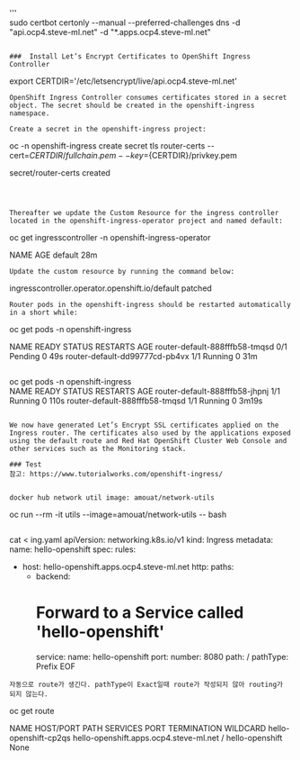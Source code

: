 '''  
sudo certbot certonly --manual --preferred-challenges dns  -d "api.ocp4.steve-ml.net"  -d "*.apps.ocp4.steve-ml.net"  
```  

###  Install Let’s Encrypt Certificates to OpenShift Ingress Controller  

```  
export CERTDIR='/etc/letsencrypt/live/api.ocp4.steve-ml.net'
```  
OpenShift Ingress Controller consumes certificates stored in a secret object. The secret should be created in the openshift-ingress namespace.  

Create a secret in the openshift-ingress project:  
```  
oc -n openshift-ingress create secret tls router-certs --cert=${CERTDIR}/fullchain.pem --key=${CERTDIR}/privkey.pem

secret/router-certs created  
```  



Thereafter we update the Custom Resource for the ingress controller located in the openshift-ingress-operator project and named default:  
```  
oc get ingresscontroller -n openshift-ingress-operator  

NAME      AGE
default   28m
```  
Update the custom resource by running the command below:  
```  

ingresscontroller.operator.openshift.io/default patched  
```  
Router pods in the openshift-ingress should be restarted automatically in a short while:  
```  
oc get pods -n openshift-ingress  

NAME                             READY   STATUS    RESTARTS   AGE
router-default-888fffb58-tmqsd   0/1     Pending   0          49s
router-default-dd99777cd-pb4vx   1/1     Running   0          31m 
```  
```   
oc get pods -n openshift-ingress  
NAME                             READY   STATUS    RESTARTS   AGE
router-default-888fffb58-jhpnj   1/1     Running   0          110s
router-default-888fffb58-tmqsd   1/1     Running   0          3m19s  
```

We now have generated Let’s Encrypt SSL certificates applied on the Ingress router. The certificates also used by the applications exposed using the default route and Red Hat OpenShift Cluster Web Console and other services such as the Monitoring stack.  

### Test  
참고: https://www.tutorialworks.com/openshift-ingress/  


docker hub network util image: amouat/network-utils  
```  
oc run --rm -it utils --image=amouat/network-utils -- bash  
```  

```  
cat <<EOF > ing.yaml
apiVersion: networking.k8s.io/v1
kind: Ingress
metadata:
  name: hello-openshift
spec:
  rules:
  - host: hello-openshift.apps.ocp4.steve-ml.net
    http:
      paths:
      - backend:
          # Forward to a Service called 'hello-openshift'
          service:
            name: hello-openshift
            port:
              number: 8080
        path: /
        pathType: Prefix
EOF
```  
자동으로 route가 생긴다. pathType이 Exact일때 route가 작성되지 않아 routing가 되지 않는다.   
```    
oc get route

NAME                    HOST/PORT                                PATH   SERVICES          PORT    TERMINATION   WILDCARD
hello-openshift-cp2qs   hello-openshift.apps.ocp4.steve-ml.net   /      hello-openshift   <all>                 None
```  

